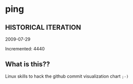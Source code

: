 # ping

## HISTORICAL ITERATION
2009-07-29

Incremented: 4440

## What is this?? 
Linux skills to hack the github commit visualization chart `;-)`
